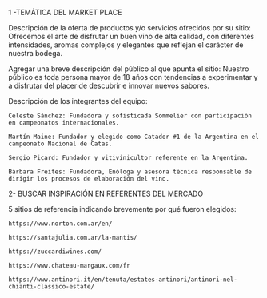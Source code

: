 1 -TEMÁTICA DEL MARKET PLACE

Descripción de la oferta de productos y/o servicios ofrecidos por su
sitio: 
    Ofrecemos el arte de disfrutar un buen vino de alta calidad, con diferentes intensidades, aromas complejos y elegantes que reflejan el carácter de nuestra bodega.


Agregar una breve descripción del público al que apunta el sitio: 
    Nuestro público es toda persona mayor de 18 años con tendencias a experimentar y a disfrutar del placer de descubrir e innovar nuevos sabores.


Descripción de los integrantes del equipo:

    Celeste Sánchez: Fundadora y sofisticada Sommelier con participación en campeonatos internacionales.

    Martín Maine: Fundador y elegido como Catador #1 de la Argentina en el campeonato Nacional de Catas.

    Sergio Picard: Fundador y vitivinicultor referente en la Argentina.

    Bárbara Freites: Fundadora, Enóloga y asesora técnica responsable de dirigir los procesos de elaboración del vino.

2- BUSCAR INSPIRACIÓN EN REFERENTES DEL MERCADO 

5 sitios de referencia indicando brevemente por qué fueron elegidos:
    
    https://www.norton.com.ar/en/

    https://santajulia.com.ar/la-mantis/

    https://zuccardiwines.com/

    https://www.chateau-margaux.com/fr

    https://www.antinori.it/en/tenuta/estates-antinori/antinori-nel-chianti-classico-estate/


